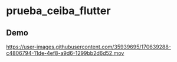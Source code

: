 # prueba_ceiba_flutter

## Demo

https://user-images.githubusercontent.com/35939695/170639288-c4806794-11de-4ef8-a9d6-1299bb2d6d52.mov

